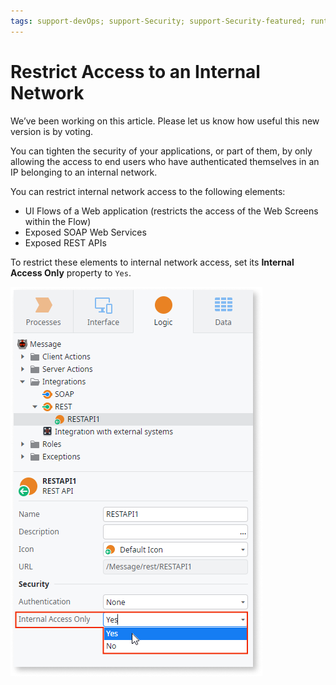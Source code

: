 ```yaml
---
tags: support-devOps; support-Security; support-Security-featured; runtime-traditionalweb
---
```


# Restrict Access to an Internal Network

<div class="info" markdown="1">

We’ve been working on this article. Please let us know how useful this new version is by voting.

</div>

You can tighten the security of your applications, or part of them, by only allowing the access to end users who have authenticated themselves in an IP belonging to an internal network.

You can restrict internal network access to the following elements:

* UI Flows of a Web application (restricts the access of the Web Screens within the Flow)
* Exposed SOAP Web Services
* Exposed REST APIs

To restrict these elements to internal network access, set its **Internal Access Only** property to `Yes`.

![restrict internal network](images/internal-network-set-ss.png)
